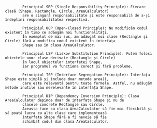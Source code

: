             Principiul SRP (Single Responsibility Principle): Fiecare clasă (Shape, Rectangle, Circle, AreaCalculator) 
            are o singură responsabilitate și este responsabilă de a-și îndeplini responsabilitatea respectivă.

            Principiul OCP (Open-Closed Principle): Nu modificăm codul existent în timp ce adăugăm noi funcționalități. 
            În exemplul de mai sus, am adăugat noi clase (Rectangle și Circle) fără a modifica codul existent în interfața
            Shape sau în clasa AreaCalculator.

            Principiul LSP (Liskov Substitution Principle): Putem folosi obiectele unor clase derivate (Rectangle și Circle)
            în locul obiectelor interfeței Shape,
            iar programul va funcționa corect și fără probleme.

            Principiul ISP (Interface Segregation Principle): Interfața Shape este simplă și include doar metoda area(), 
            care este relevantă pentru toate formele. Astfel, nu adăugăm metode inutile sau nerelevante în interfața Shape.

            Principiul DIP (Dependency Inversion Principle): Clasa AreaCalculator depinde doar de interfața Shape și nu de 
            clasele concrete Rectangle sau Circle. 
            Aceasta face ca clasa AreaCalculator să fie mai flexibilă și să poată lucra cu alte clase care implementează 
            interfața Shape fără a fi nevoie să fie 
            schimbat codul din clasa AreaCalculator.
